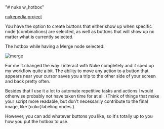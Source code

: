 "# nuke w_hotbox" 

[nukepedia project](http://www.nukepedia.com/python/ui/w_hotbox)

You have the option to create buttons that either show up when specific node (combinations) are selected, as well as buttons that will show up no matter what is currently selected.


The hotbox while having a Merge node selected:

![merge](http://www.nukepedia.com/images/users/WouterGilsing/introHotbox.png)

For me it changed the way I interact with Nuke completely and it sped up my workflow quite a bit. The ability to move any action to a button that appears near your cursor saves you a trip to the other side of your screen and back pretty often.

Besides that I use it a lot to automate repetitive tasks and actions I would otherwise probably not have taken time for at all. (Think of things that make your script more readable, but don't necessarily contribute to the final image, like (color)labeling nodes.).

However, you can add whatever buttons you like, so it's totally up to you how you put the hotbox to use.
